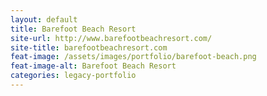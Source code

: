 ```yaml
---
layout: default
title: Barefoot Beach Resort
site-url: http://www.barefootbeachresort.com/
site-title: barefootbeachresort.com
feat-image: /assets/images/portfolio/barefoot-beach.png
feat-image-alt: Barefoot Beach Resort
categories: legacy-portfolio
---
```



